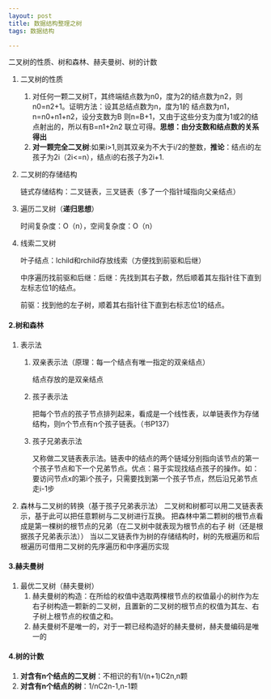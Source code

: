 ```yaml
---
layout: post
title: 数据结构整理之树
tags: 数据结构

---
```


二叉树的性质、树和森林、赫夫曼树、树的计数

1. 二叉树的性质

   1. 对任何一颗二叉树T，其终端结点数为n0，度为2的结点数为n2，则n0=n2+1。证明方法：设其总结点数为n，度为1的 结点数为n1，n=n0+n1+n2，设分支数为B 则n=B+1，又由于这些分支为度为1或2的结点射出的，所以有B=n1+2n2 联立可得。**思想：由分支数和结点数的关系得出**
   2. **对一颗完全二叉树**:如果i>1,则其双亲为不大于i/2的整数，**推论**：结点i的左孩子为2i（2i<=n），结点i的右孩子为2i+1.

2. 二叉树的存储结构

   链式存储结构：二叉链表，三叉链表（多了一个指针域指向父亲结点）

3. 遍历二叉树（**递归思想**）

   时间复杂度：O（n），空间复杂度：O（n）

4. 线索二叉树

   叶子结点：lchild和rchild存放线索（方便找到前驱和后继）

   中序遍历找前驱和后继：后继：先找到其右子数，然后顺着其左指针往下直到左标志位1的结点。

   前驱：找到他的左子树，顺着其右指针往下直到右标志位1的结点。

#### 2.树和森林

1. 表示法

   1. 双亲表示法（原理：每一个结点有唯一指定的双亲结点）

      结点存放的是双亲结点

   2. 孩子表示法

      把每个节点的孩子节点排列起来，看成是一个线性表，以单链表作为存储结构，则n个节点有n个孩子链表。（书P137）

   3. 孩子兄弟表示法

      又称做二叉链表表示法。链表中的结点的两个链域分别指向该节点的第一个孩子节点和下一个兄弟节点。优点：易于实现找结点孩子的操作。如：要访问节点x的第i个孩子，只需要找到第一个孩子节点，然后沿兄弟节点走i-1步

2. 森林与二叉树的转换（基于孩子兄弟表示法）
   二叉树和树都可以用二叉链表表示，基于此可以把任意颗树与二叉树进行互换。
   把森林中第二颗树的根节点看成是第一棵树的根节点的兄弟（在二叉树中就表现为根节点的右子	树（还是根据孩子兄弟表示法））
   当以二叉链表作为树的存储结构时，树的先根遍历和后根遍历可借用二叉树的先序遍历和中序遍历实现
#### 3.赫夫曼树   

1. 最优二叉树（赫夫曼树）
   1. 赫夫曼树的构造：在所给的权值中选取两棵根节点的权值最小的树作为左右子树构造一颗新的二叉树，且置新的二叉树的根节点的权值为其左、右子树上根节点的权值之和。
   2. 赫夫曼树不是唯一的，对于一颗已经构造好的赫夫曼树，赫夫曼编码是唯一的

#### 4.树的计数

1. **对含有n个结点的二叉树**：不相识的有1/(n+1)C2n,n颗
2. **对含有n个结点的树**：1/nC2n-1,n-1颗






